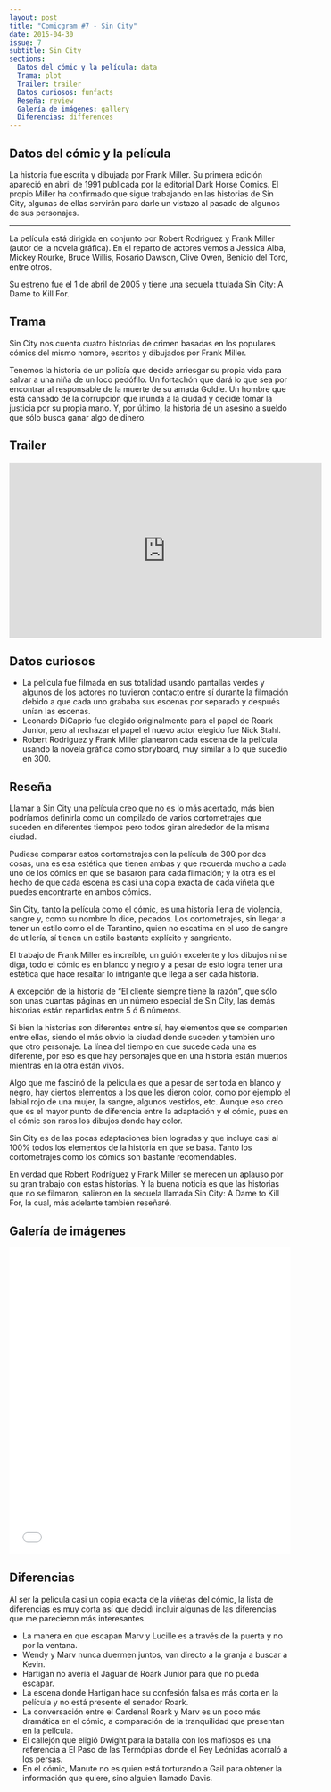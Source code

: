 ```yaml
---
layout: post
title: "Comicgram #7 - Sin City"
date: 2015-04-30
issue: 7
subtitle: Sin City
sections:
  Datos del cómic y la película: data
  Trama: plot
  Trailer: trailer
  Datos curiosos: funfacts
  Reseña: review
  Galería de imágenes: gallery
  Diferencias: differences
---
```


<h2 id="data">Datos del cómic y la película</h2>

La historia fue escrita y dibujada por Frank Miller. Su primera edición apareció en abril de 1991 publicada por la editorial Dark Horse Comics. El propio Miller ha confirmado que sigue trabajando en las historias de Sin City, algunas de ellas servirán para darle un vistazo al pasado de algunos de sus personajes.

<hr>

La película está dirigida en conjunto por Robert Rodriguez y Frank Miller (autor de la novela gráfica). En el reparto de actores vemos a Jessica Alba, Mickey Rourke, Bruce Willis, Rosario Dawson, Clive Owen, Benicio del Toro, entre otros.

Su estreno fue el 1 de abril de 2005 y tiene una secuela titulada Sin City: A Dame to Kill For.

<h2 id="plot">Trama</h2>

Sin City nos cuenta cuatro historias de crimen basadas en los populares cómics del mismo nombre, escritos y dibujados por Frank Miller.

Tenemos la historia de un policía que decide arriesgar su propia vida para salvar a una niña de un loco pedófilo. Un fortachón que dará lo que sea por encontrar al responsable de la muerte de su amada Goldie. Un hombre que está cansado de la corrupción que inunda a la ciudad y decide tomar la justicia por su propia mano. Y, por último, la historia de un asesino a sueldo que sólo busca ganar algo de dinero.

<h2 id="trailer">Trailer</h2>
<div class="embed-responsive embed-responsive-16by9">
  <iframe width="560" height="315" src="https://www.youtube.com/embed/T2Dj6ktPU5c" frameborder="0" allowfullscreen></iframe>
</div>

<h2 id="funfacts">Datos curiosos</h2>

* La película fue filmada en sus totalidad usando pantallas verdes y algunos de los actores no tuvieron contacto entre sí durante la filmación debido a que cada uno grababa sus escenas por separado y después unían las escenas.
* Leonardo DiCaprio fue elegido originalmente para el papel de Roark Junior, pero al rechazar el papel el nuevo actor elegido fue Nick Stahl.
* Robert Rodriguez y Frank Miller planearon cada escena de la película usando la novela gráfica como storyboard, muy similar a lo que sucedió en 300.


<h2 id="review">Reseña</h2>

Llamar a Sin City una película creo que no es lo más acertado, más bien podríamos definirla como un compilado de varios cortometrajes que suceden en diferentes tiempos pero todos giran alrededor de la misma ciudad.

Pudiese comparar estos cortometrajes con la película de 300 por dos cosas, una es esa estética que tienen ambas y que recuerda mucho a cada uno de los cómics en que se basaron para cada filmación; y la otra es el hecho de que cada escena es casi una copia exacta de cada viñeta que puedes encontrarte en ambos cómics.

Sin City, tanto la película como el cómic, es una historia llena de violencia, sangre y, como su nombre lo dice, pecados. Los cortometrajes, sin llegar a tener un estilo como el de Tarantino, quien no escatima en el uso de sangre de utilería, sí tienen un estilo bastante explícito y sangriento.

El trabajo de Frank Miller es increíble, un guión excelente y los dibujos ni se diga, todo el cómic es en blanco y negro y a pesar de esto logra tener una estética que hace resaltar lo intrigante que llega a ser cada historia.

A excepción de la historia de “El cliente siempre tiene la razón”, que sólo son unas cuantas páginas en un número especial de Sin City, las demás historias están repartidas entre 5 ó 6 números.

Si bien la historias son diferentes entre sí, hay elementos que se comparten entre ellas, siendo el más obvio la ciudad donde suceden y también uno que otro personaje. La línea del tiempo en que sucede cada una es diferente, por eso es que hay personajes que en una historia están muertos mientras en la otra están vivos.

Algo que me fascinó de la película es que a pesar de ser toda en blanco y negro, hay ciertos elementos a los que les dieron color, como por ejemplo el labial rojo de una mujer, la sangre, algunos vestidos, etc. Aunque eso creo que es el mayor punto de diferencia entre la adaptación y el cómic, pues en el cómic son raros los dibujos donde hay color.

Sin City es de las pocas adaptaciones bien logradas y que incluye casi al 100% todos los elementos de la historia en que se basa. Tanto los cortometrajes como los cómics son bastante recomendables.

En verdad que Robert Rodríguez y Frank Miller se merecen un aplauso por su gran trabajo con estas historias. Y la buena noticia es que las historias que no se filmaron, salieron en la secuela llamada Sin City: A Dame to Kill For, la cual, más adelante también reseñaré.

<h2 id="gallery">Galería de imágenes</h2>
<iframe class="imgur-album" width="100%" height="550" frameborder="0" src="//imgur.com/a/u076r/embed"></iframe>

<h2 id="differences">Diferencias</h2>

Al ser la película casi un copia exacta de la viñetas del cómic, la lista de diferencias es muy corta así que decidí incluir algunas de las diferencias que me parecieron más interesantes.

* La manera en que escapan Marv y Lucille es a través de la puerta y no por la ventana.
* Wendy y Marv nunca duermen juntos, van directo a la granja a buscar a Kevin.
* Hartigan no avería el Jaguar de Roark Junior para que no pueda escapar.
* La escena donde Hartigan hace su confesión falsa es más corta en la película y no está presente el senador Roark.
* La conversación entre el Cardenal Roark y Marv es un poco más dramática en el cómic, a comparación de la tranquilidad que presentan en la película.
* El callejón que eligió Dwight para la batalla con los mafiosos es una referencia a El Paso de las Termópilas donde el Rey Leónidas acorraló a los persas.
* En el cómic, Manute no es quien está torturando a Gail para obtener la información que quiere, sino alguien llamado Davis.
